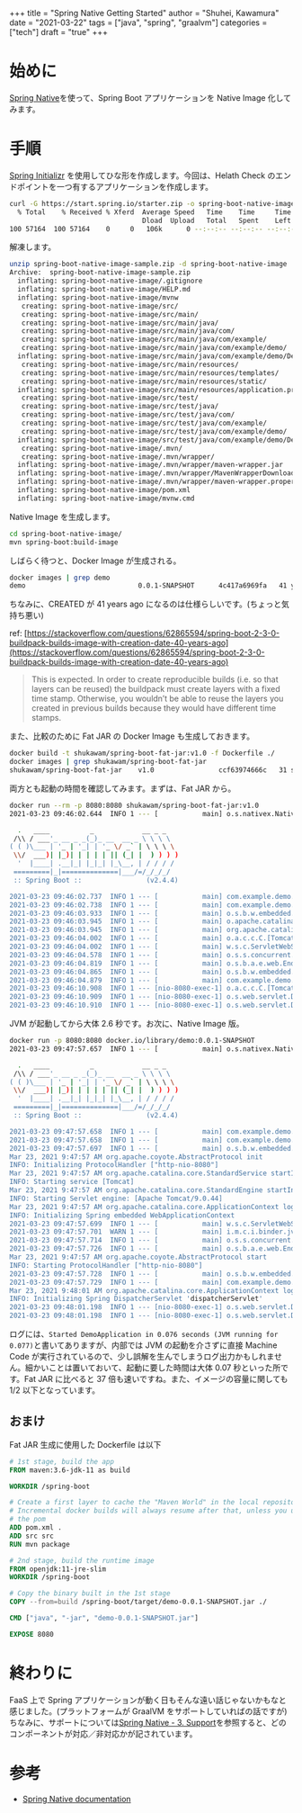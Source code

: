 +++
title = "Spring Native Getting Started"
author = "Shuhei, Kawamura"
date = "2021-03-22"
tags = ["java", "spring", "graalvm"]
categories = ["tech"]
draft = "true"
+++

# 始めに

[Spring Native](https://docs.spring.io/spring-native/docs/current/reference/htmlsingle/)を使って、Spring Boot アプリケーションを Native Image 化してみます。

# 手順

[Spring Initializr](https://start.spring.io/) を使用してひな形を作成します。今回は、Helath Check のエンドポイントを一つ有するアプリケーションを作成します。

```bash
curl -G https://start.spring.io/starter.zip -o spring-boot-native-image-sample.zip -d javaVersion=11 -d dependencies=web,actuator,native
  % Total    % Received % Xferd  Average Speed   Time    Time     Time  Current
                                 Dload  Upload   Total   Spent    Left  Speed
100 57164  100 57164    0     0   106k      0 --:--:-- --:--:-- --:--:--  106k
```

解凍します。

```bash
unzip spring-boot-native-image-sample.zip -d spring-boot-native-image
Archive:  spring-boot-native-image-sample.zip
  inflating: spring-boot-native-image/.gitignore
  inflating: spring-boot-native-image/HELP.md
  inflating: spring-boot-native-image/mvnw
   creating: spring-boot-native-image/src/
   creating: spring-boot-native-image/src/main/
   creating: spring-boot-native-image/src/main/java/
   creating: spring-boot-native-image/src/main/java/com/
   creating: spring-boot-native-image/src/main/java/com/example/
   creating: spring-boot-native-image/src/main/java/com/example/demo/
  inflating: spring-boot-native-image/src/main/java/com/example/demo/DemoApplication.java
   creating: spring-boot-native-image/src/main/resources/
   creating: spring-boot-native-image/src/main/resources/templates/
   creating: spring-boot-native-image/src/main/resources/static/
  inflating: spring-boot-native-image/src/main/resources/application.properties
   creating: spring-boot-native-image/src/test/
   creating: spring-boot-native-image/src/test/java/
   creating: spring-boot-native-image/src/test/java/com/
   creating: spring-boot-native-image/src/test/java/com/example/
   creating: spring-boot-native-image/src/test/java/com/example/demo/
  inflating: spring-boot-native-image/src/test/java/com/example/demo/DemoApplicationTests.java
   creating: spring-boot-native-image/.mvn/
   creating: spring-boot-native-image/.mvn/wrapper/
  inflating: spring-boot-native-image/.mvn/wrapper/maven-wrapper.jar
  inflating: spring-boot-native-image/.mvn/wrapper/MavenWrapperDownloader.java
  inflating: spring-boot-native-image/.mvn/wrapper/maven-wrapper.properties
  inflating: spring-boot-native-image/pom.xml
  inflating: spring-boot-native-image/mvnw.cmd
```

Native Image を生成します。

```bash
cd spring-boot-native-image/
mvn spring-boot:build-image
```

しばらく待つと、Docker Image が生成される。

```bash
docker images | grep demo
demo                            0.0.1-SNAPSHOT      4c417a6969fa   41 years ago        90MB
```

ちなみに、CREATED が 41 years ago になるのは仕様らしいです。(ちょっと気持ち悪い)

ref: [https://stackoverflow.com/questions/62865594/spring-boot-2-3-0-buildpack-builds-image-with-creation-date-40-years-ago](https://stackoverflow.com/questions/62865594/spring-boot-2-3-0-buildpack-builds-image-with-creation-date-40-years-ago)

> This is expected. In order to create reproducible builds (i.e. so that layers can be reused) the buildpack must create layers with a fixed time stamp. Otherwise, you wouldn’t be able to reuse the layers you created in previous builds because they would have different time stamps.

また、比較のために Fat JAR の Docker Image も生成しておきます。

```bash
docker build -t shukawam/spring-boot-fat-jar:v1.0 -f Dockerfile ./
docker images | grep shukawam/spring-boot-fat-jar
shukawam/spring-boot-fat-jar    v1.0                ccf63974666c   31 seconds ago      239MB
```

両方とも起動の時間を確認してみます。まずは、Fat JAR から。

```bash
docker run --rm -p 8080:8080 shukawam/spring-boot-fat-jar:v1.0
2021-03-23 09:46:02.644  INFO 1 --- [           main] o.s.nativex.NativeListener               : This application is bootstrapped with code generated with Spring AOT

  .   ____          _            __ _ _
 /\\ / ___'_ __ _ _(_)_ __  __ _ \ \ \ \
( ( )\___ | '_ | '_| | '_ \/ _` | \ \ \ \
 \\/  ___)| |_)| | | | | || (_| |  ) ) ) )
  '  |____| .__|_| |_|_| |_\__, | / / / /
 =========|_|==============|___/=/_/_/_/
 :: Spring Boot ::                (v2.4.4)

2021-03-23 09:46:02.737  INFO 1 --- [           main] com.example.demo.DemoApplication         : Starting DemoApplication v0.0.1-SNAPSHOT using Java 11.0.10 on 2e42d385fb33 with PID 1 (/spring-boot/demo-0.0.1-SNAPSHOT.jar started by root in /spring-boot)
2021-03-23 09:46:02.738  INFO 1 --- [           main] com.example.demo.DemoApplication         : No active profile set, falling back to default profiles: default
2021-03-23 09:46:03.933  INFO 1 --- [           main] o.s.b.w.embedded.tomcat.TomcatWebServer  : Tomcat initialized with port(s): 8080 (http)
2021-03-23 09:46:03.945  INFO 1 --- [           main] o.apache.catalina.core.StandardService   : Starting service [Tomcat]
2021-03-23 09:46:03.945  INFO 1 --- [           main] org.apache.catalina.core.StandardEngine  : Starting Servlet engine: [Apache Tomcat/9.0.44]
2021-03-23 09:46:04.002  INFO 1 --- [           main] o.a.c.c.C.[Tomcat].[localhost].[/]       : Initializing Spring embedded WebApplicationContext
2021-03-23 09:46:04.002  INFO 1 --- [           main] w.s.c.ServletWebServerApplicationContext : Root WebApplicationContext: initialization completed in 1204 ms
2021-03-23 09:46:04.578  INFO 1 --- [           main] o.s.s.concurrent.ThreadPoolTaskExecutor  : Initializing ExecutorService 'applicationTaskExecutor'
2021-03-23 09:46:04.819  INFO 1 --- [           main] o.s.b.a.e.web.EndpointLinksResolver      : Exposing 2 endpoint(s) beneath base path '/actuator'
2021-03-23 09:46:04.865  INFO 1 --- [           main] o.s.b.w.embedded.tomcat.TomcatWebServer  : Tomcat started on port(s): 8080 (http) with context path ''
2021-03-23 09:46:04.879  INFO 1 --- [           main] com.example.demo.DemoApplication         : Started DemoApplication in 2.605 seconds (JVM running for 3.05)
2021-03-23 09:46:10.908  INFO 1 --- [nio-8080-exec-1] o.a.c.c.C.[Tomcat].[localhost].[/]       : Initializing Spring DispatcherServlet 'dispatcherServlet'
2021-03-23 09:46:10.909  INFO 1 --- [nio-8080-exec-1] o.s.web.servlet.DispatcherServlet        : Initializing Servlet 'dispatcherServlet'
2021-03-23 09:46:10.910  INFO 1 --- [nio-8080-exec-1] o.s.web.servlet.DispatcherServlet        : Completed initialization in 1 ms
```

JVM が起動してから大体 2.6 秒です。お次に、Native Image 版。

```bash
docker run -p 8080:8080 docker.io/library/demo:0.0.1-SNAPSHOT
2021-03-23 09:47:57.657  INFO 1 --- [           main] o.s.nativex.NativeListener               : This application is bootstrapped with code generated with Spring AOT

  .   ____          _            __ _ _
 /\\ / ___'_ __ _ _(_)_ __  __ _ \ \ \ \
( ( )\___ | '_ | '_| | '_ \/ _` | \ \ \ \
 \\/  ___)| |_)| | | | | || (_| |  ) ) ) )
  '  |____| .__|_| |_|_| |_\__, | / / / /
 =========|_|==============|___/=/_/_/_/
 :: Spring Boot ::                (v2.4.4)

2021-03-23 09:47:57.658  INFO 1 --- [           main] com.example.demo.DemoApplication         : Starting DemoApplication using Java 11.0.10 on 26edf77d8c85 with PID 1 (/workspace/com.example.demo.DemoApplication started by cnb in /workspace)
2021-03-23 09:47:57.658  INFO 1 --- [           main] com.example.demo.DemoApplication         : No active profile set, falling back to default profiles: default
2021-03-23 09:47:57.697  INFO 1 --- [           main] o.s.b.w.embedded.tomcat.TomcatWebServer  : Tomcat initialized with port(s): 8080 (http)
Mar 23, 2021 9:47:57 AM org.apache.coyote.AbstractProtocol init
INFO: Initializing ProtocolHandler ["http-nio-8080"]
Mar 23, 2021 9:47:57 AM org.apache.catalina.core.StandardService startInternal
INFO: Starting service [Tomcat]
Mar 23, 2021 9:47:57 AM org.apache.catalina.core.StandardEngine startInternal
INFO: Starting Servlet engine: [Apache Tomcat/9.0.44]
Mar 23, 2021 9:47:57 AM org.apache.catalina.core.ApplicationContext log
INFO: Initializing Spring embedded WebApplicationContext
2021-03-23 09:47:57.699  INFO 1 --- [           main] w.s.c.ServletWebServerApplicationContext : Root WebApplicationContext: initialization completed in 41 ms
2021-03-23 09:47:57.701  WARN 1 --- [           main] i.m.c.i.binder.jvm.JvmGcMetrics          : GC notifications will not be available because MemoryPoolMXBeans are not provided by the JVM
2021-03-23 09:47:57.714  INFO 1 --- [           main] o.s.s.concurrent.ThreadPoolTaskExecutor  : Initializing ExecutorService 'applicationTaskExecutor'
2021-03-23 09:47:57.726  INFO 1 --- [           main] o.s.b.a.e.web.EndpointLinksResolver      : Exposing 2 endpoint(s) beneath base path '/actuator'
Mar 23, 2021 9:47:57 AM org.apache.coyote.AbstractProtocol start
INFO: Starting ProtocolHandler ["http-nio-8080"]
2021-03-23 09:47:57.728  INFO 1 --- [           main] o.s.b.w.embedded.tomcat.TomcatWebServer  : Tomcat started on port(s): 8080 (http) with context path ''
2021-03-23 09:47:57.729  INFO 1 --- [           main] com.example.demo.DemoApplication         : Started DemoApplication in 0.076 seconds (JVM running for 0.077)
Mar 23, 2021 9:48:01 AM org.apache.catalina.core.ApplicationContext log
INFO: Initializing Spring DispatcherServlet 'dispatcherServlet'
2021-03-23 09:48:01.198  INFO 1 --- [nio-8080-exec-1] o.s.web.servlet.DispatcherServlet        : Initializing Servlet 'dispatcherServlet'
2021-03-23 09:48:01.198  INFO 1 --- [nio-8080-exec-1] o.s.web.servlet.DispatcherServlet        : Completed initialization in 0 ms
```

ログには、`Started DemoApplication in 0.076 seconds (JVM running for 0.077)`と書いてありますが、内部では JVM の起動を介さずに直接 Machine Code が実行されているので、少し誤解を生んでしまうログ出力かもしれません。細かいことは置いておいて、起動に要した時間は大体 0.07 秒といった所です。Fat JAR に比べると 37 倍も速いですね。また、イメージの容量に関しても 1/2 以下となっています。

## おまけ

Fat JAR 生成に使用した Dockerfile は以下

```Dockerfile
# 1st stage, build the app
FROM maven:3.6-jdk-11 as build

WORKDIR /spring-boot

# Create a first layer to cache the "Maven World" in the local repository.
# Incremental docker builds will always resume after that, unless you update
# the pom
ADD pom.xml .
ADD src src
RUN mvn package

# 2nd stage, build the runtime image
FROM openjdk:11-jre-slim
WORKDIR /spring-boot

# Copy the binary built in the 1st stage
COPY --from=build /spring-boot/target/demo-0.0.1-SNAPSHOT.jar ./

CMD ["java", "-jar", "demo-0.0.1-SNAPSHOT.jar"]

EXPOSE 8080
```

# 終わりに

FaaS 上で Spring アプリケーションが動く日もそんな遠い話じゃないかもなと感じました。(プラットフォームが GraalVM をサポートしていればの話ですが)
ちなみに、サポートについては[Spring Native - 3. Support](https://docs.spring.io/spring-native/docs/current/reference/htmlsingle/#support)を参照すると、どのコンポーネントが対応／非対応かが記されています。

# 参考

- [Spring Native documentation](https://docs.spring.io/spring-native/docs/current/reference/htmlsingle/)
